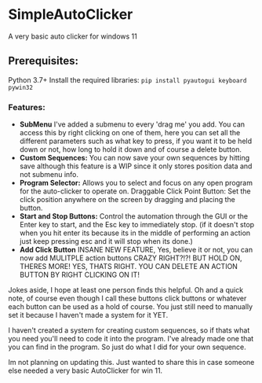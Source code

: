 # SimpleAutoClicker
A very basic auto clicker for windows 11

## Prerequisites:
Python 3.7+
Install the required libraries:
`pip install pyautogui keyboard pywin32`

### Features:
- **SubMenu** I've added a submenu to every 'drag me' you add. You can access this by right clicking on one of them, here you can set
all the different parameters such as what key to press, if you want it to be held down or not, how long to hold it down and of course
a delete button.
- **Custom Sequences:**
  You can now save your own sequences by hitting save although this feature is a WIP since it only stores position data and not submenu info.
- **Program Selector:**
Allows you to select and focus on any open program for the auto-clicker to operate on.
Draggable Click Point Button: Set the click position anywhere on the screen by dragging and placing the button.
- **Start and Stop Buttons:**
Control the automation through the GUI or the Enter key to start, and the Esc key to immediately stop. (if it doesn't stop when you hit enter its because its in the middle of performing an action just keep pressing esc and it will stop when its done.)
- **Add Click Button**
INSANE NEW FEATURE, Yes, believe it or not, you can now add MULITPLE action buttons CRAZY RIGHT?!?! BUT HOLD ON, THERES MORE!
YES, THATS RIGHT. YOU CAN DELETE AN ACTION BUTTON BY RIGHT CLICKING ON IT!

Jokes aside, I hope at least one person finds this helpful. Oh and a quick note, of course even though I call these buttons click buttons or whatever each button can be used as a hold of course. You just still need to manually set it because I haven't made a system for it YET.

I haven't created a system for creating custom sequences,
so if thats what you need you'll need to code it into the program.
I've already made one that you can find in the program.
So just do what I did for your own sequence.

Im not planning on updating this. Just wanted to share this 
in case someone else needed a very basic AutoClicker for win 11.
